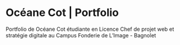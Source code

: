 # Océane Cot | Portfolio
 Portfolio de Océane Cot  étudiante en Licence Chef de projet web et stratégie digitale au Campus Fonderie de L’Image - Bagnolet
